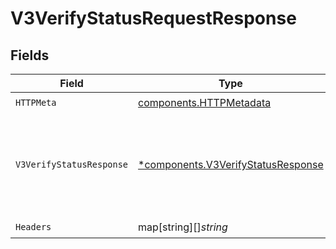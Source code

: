 # V3VerifyStatusRequestResponse


## Fields

| Field                                                                                            | Type                                                                                             | Required                                                                                         | Description                                                                                      | Example                                                                                          |
| ------------------------------------------------------------------------------------------------ | ------------------------------------------------------------------------------------------------ | ------------------------------------------------------------------------------------------------ | ------------------------------------------------------------------------------------------------ | ------------------------------------------------------------------------------------------------ |
| `HTTPMeta`                                                                                       | [components.HTTPMetadata](../../models/components/httpmetadata.md)                               | :heavy_check_mark:                                                                               | N/A                                                                                              |                                                                                                  |
| `V3VerifyStatusResponse`                                                                         | [*components.V3VerifyStatusResponse](../../models/components/v3verifystatusresponse.md)          | :heavy_minus_sign:                                                                               | Successful Request                                                                               | {<br/>"success": "success",<br/>"possessionResult": "possessionResult",<br/>"verifyResult": "verifyResult"<br/>} |
| `Headers`                                                                                        | map[string][]*string*                                                                            | :heavy_check_mark:                                                                               | N/A                                                                                              |                                                                                                  |
